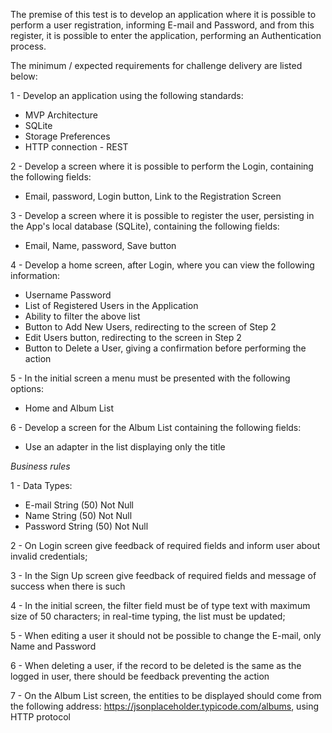 The premise of this test is to develop an application where it is possible to perform a user registration, informing E-mail and Password, and from this register, it is possible to enter the application, performing an Authentication process.

The minimum / expected requirements for challenge delivery are listed below:

1 - Develop an application using the following standards:
* MVP Architecture 
* SQLite
* Storage Preferences
* HTTP connection - REST

2 - Develop a screen where it is possible to perform the Login, containing the following fields:
* Email, password, Login button, Link to the Registration Screen

3 - Develop a screen where it is possible to register the user, persisting in the App's local database (SQLite), containing the following fields:
* Email, Name, password, Save button

4 - Develop a home screen, after Login, where you can view the following information:
* Username Password
* List of Registered Users in the Application
* Ability to filter the above list
* Button to Add New Users, redirecting to the screen of Step 2
* Edit Users button, redirecting to the screen in Step 2
* Button to Delete a User, giving a confirmation before performing the action

5 - In the initial screen a menu must be presented with the following options:
* Home and Album List

6 - Develop a screen for the Album List containing the following fields:
* Use an adapter in the list displaying only the title

*Business rules*

1 - Data Types:
* E-mail String (50) Not Null
* Name String (50) Not Null
* Password String (50) Not Null

2 - On Login screen give feedback of required fields and inform user about invalid credentials;

3 - In the Sign Up screen give feedback of required fields and message of success when there is such

4 - In the initial screen, the filter field must be of type text with maximum size of 50 characters; in real-time typing, the list must be updated;

5 - When editing a user it should not be possible to change the E-mail, only Name and Password

6 - When deleting a user, if the record to be deleted is the same as the logged in user, there should be feedback preventing the action

7 - On the Album List screen, the entities to be displayed should come from the following address: https://jsonplaceholder.typicode.com/albums, using HTTP protocol
